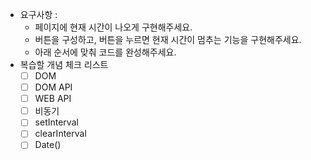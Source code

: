 - 요구사항 :
  - 페이지에 현재 시간이 나오게 구현해주세요.
  - 버튼을 구성하고, 버튼을 누르면 현재 시간이 멈추는 기능을 구현해주세요.
  - 아래 순서에 맞춰 코드를 완성해주세요.
- 복습할 개념 체크 리스트
  - [ ] DOM
  - [ ] DOM API
  - [ ] WEB API
  - [ ] 비동기
  - [ ] setInterval
  - [ ] clearInterval
  - [ ] Date()
